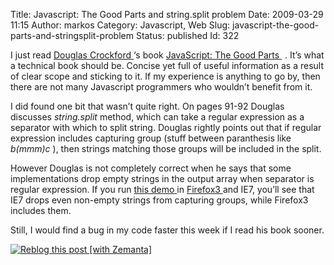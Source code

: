 Title: Javascript: The Good Parts and string.split problem
Date: 2009-03-29 11:15
Author: markos
Category: Javascript, Web
Slug: javascript-the-good-parts-and-stringsplit-problem
Status: published
Id: 322

<html>
 <body>
  <div>
   <p>
    I just read
    <a class="zem_slink" href="http://crockford.com/" rel="homepage" title="Douglas Crockford">
     Douglas Crockford
    </a>
    ‘s book
    <a href="http://www.amazon.com/gp/product/0596517742?ie=UTF8&amp;tag=devel-20&amp;linkCode=as2&amp;camp=1789&amp;creative=390957&amp;creativeASIN=0596517742">
     JavaScript: The Good Parts
    </a>
    <img alt="" border="0" height="1" src="http://www.assoc-amazon.com/e/ir?t=devel-20&amp;l=as2&amp;o=1&amp;a=0596517742" style="border:none !important; margin:0px !important;" width="1"/>
    . It’s what a technical book should be. Concise yet full of useful information as a result of clear scope and sticking to it. If my experience is anything to go by, then there are not many Javascript programmers who wouldn’t benefit from it.
   </p>
   <p>
    I did found one bit that wasn’t quite right. On pages 91-92 Douglas discusses
    <em>
     string.split
    </em>
    method, which can take a regular expression as a separator with which to split string. Douglas rightly points out that if regular expression includes capturing group (stuff between paranthesis like
    <em>
     b(mmm)c
    </em>
    ), then strings matching those groups will be included in the split.
   </p>
   <p>
    However Douglas is not completely correct when he says that some implementations drop empty strings in the output array when separator is regular expression. If you run
    <a href="http://markos.gaivo.net/examples/jssplit/index.html">
     this demo
    </a>
    in
    <a class="zem_slink" href="http://www.firefox.com/" rel="homepage" title="Mozilla Firefox 3">
     Firefox3
    </a>
    and IE7, you’ll see that IE7 drops even non-empty strings from capturing groups, while Firefox3 includes them.
   </p>
   <p>
    Still, I would find a bug in my code faster this week if I read his book sooner.
   </p>
   <div class="zemanta-pixie">
    <a class="zemanta-pixie-a" href="http://reblog.zemanta.com/zemified/098a0fec-e31c-40fe-a1d4-701ecad46969/" title="Zemified by Zemanta">
     <img alt="Reblog this post [with Zemanta]" class="zemanta-pixie-img" src="http://img.zemanta.com/reblog_e.png?x-id=098a0fec-e31c-40fe-a1d4-701ecad46969"/>
    </a>
    <span class="zem-script more-related">
     <script src="http://static.zemanta.com/readside/loader.js" type="text/javascript">
     </script>
    </span>
   </div>
  </div>
 </body>
</html>
